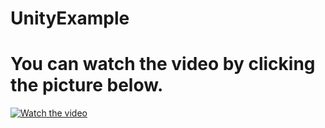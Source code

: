 # UnityExample

# You can watch the video by clicking the picture below.
[![Watch the video](https://i.imgur.com/vKb2F1B.png)](https://www.youtube.com/watch?v=i-LOu2HhlCk)
